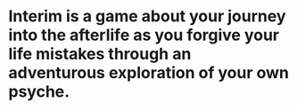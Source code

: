 # Interim is a game about your journey into the afterlife as you forgive your life mistakes through an adventurous exploration of your own psyche.
 
